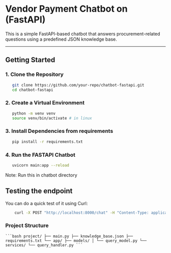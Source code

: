 # Vendor Payment Chatbot on (FastAPI)

This is a simple FastAPI-based chatbot that answers procurement-related questions using a predefined JSON knowledge base.

---

## Getting Started

### 1. Clone the Repository

```bash
   git clone https://github.com/your-repo/chatbot-fastapi.git
   cd chatbot-fastapi
```
### 2. Create a Virtual Environment 

```bash 
   python -m venv venv 
   source venv/bin/activate # in linux
```

### 3. Install Dependencies from requirements 

```bash
   pip install -r requirements.txt
```

### 4. Run the FASTAPI Chatbot
```bash
   uvicorn main:app --reload
```
Note: Run this in chatbot directory

## Testing the endpoint 
You can do a quick test of it using Curl:
```bash
    curl -X POST "http://localhost:8000/chat" -H "Content-Type: application/json" -d '{"query":"give me payment terms on wonka ltd"}'
```
### Project Structure 
<pre><code>```bash project/ ├── main.py ├── knowledge_base.json ├── requirements.txt └── app/ ├── models/ │ └── query_model.py └── services/ └── query_handler.py ```</code></pre>
	

